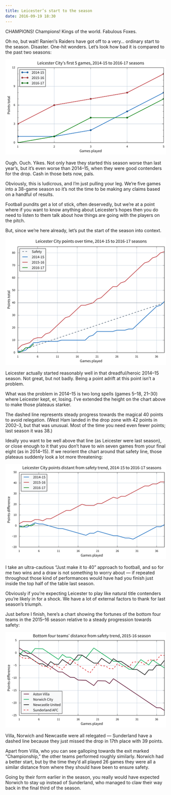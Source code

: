 ```yaml
---
title: Leicester’s start to the season
date: 2016-09-19 18:30
---
```


CHAMPIONS! Champions! Kings of the world. Fabulous Foxes.

Oh no, but wait! Ranieri’s Raiders have got off to a very… ordinary start to the season. Disaster. One-hit wonders. Let’s look how bad it is compared to the past two seasons:

<p class="full-width">
    <a href="/images/2016-17_lcfc-first_5_games.svg">
        <img alt="A chart showing Leicester City’s points in the first 5 games, 2014-15 to 2016-17 seasons"
             src="/images/2016-17_lcfc-first_5_games.svg"
             class="no-border">
    </a>
</p>

Ough. Ouch. Yikes. Not only have they started this season worse than last year’s, but it’s even worse than 2014–15, when they were good contenders for the drop. Cash in those bets now, pals.

Obviously, this is ludicrous, and I’m just pulling your leg. We’re five games into a 38-game season so it’s not the time to be making any claims based on a handful of results.

Football pundits get a lot of stick, often deservedly, but we’re at a point where if you want to know anything about Leicester’s hopes then you do need to listen to them talk about how things are going with the players on the pitch.

But, since we’re here already, let’s put the start of the season into context.

<p class="full-width">
    <a href="/images/2016-09-19_lcfc-points_over_time.svg">
        <img alt="A chart showing Leicester City’s points over time in the 2014-15 to 2016-17 seasons"
             src="/images/2016-09-19_lcfc-points_over_time.svg"
             class="no-border">
    </a>
</p>

Leicester actually started reasonably well in that dreadful/heroic 2014–15 season. Not great, but not badly. Being a point adrift at this point isn’t a problem.

What was the problem in 2014–15 is two long spells (games 5–18, 21–30) where Leicester kept, er, losing. I’ve extended the height on the chart above to make those plateaus starker.

The dashed line represents steady progress towards the magical 40 points to avoid relegation. (West Ham landed in the drop zone with 42 points in 2002–3, but that was unusual. Most of the time you need even fewer points; last season it was 38.)

Ideally you want to be well above that line (as Leicester were last season), or close enough to it that you don’t have to win seven games from your final eight (as in 2014–15). If we reorient the chart around that safety line, those plateaus suddenly look a lot more threatening:

<p class="full-width">
    <a href="/images/2016-09-19_lcfc-points_adrift.svg">
        <img alt="A chart showing Leicester City’s distance from the safety trend, 2014-15 to 2016-17 seasons"
             src="/images/2016-09-19_lcfc-points_adrift.svg"
             class="no-border">
    </a>
</p>

I take an ultra-cautious “Just make it to 40” approach to football, and so for me two wins and a draw is not something to worry about — if repeated throughout those kind of performances would have had you finish just inside the top half of the table last season.

Obviously if you’re expecting Leicester to play like natural title contenders you’re likely in for a shock. We have a lot of external factors to thank for last season’s triumph.

Just before I finish, here’s a chart showing the fortunes of the bottom four teams in the 2015–16 season relative to a steady progression towards safety:

<p class="full-width">
    <a href="/images/2016-09-19_lcfc-bottom_4_points_adrift.svg">
        <img alt="A chart showing the bottom four teams’ distance from the safety trend, 2015–16 season"
             src="/images/2016-09-19_lcfc-bottom_4_points_adrift.svg"
             class="no-border">
    </a>
</p>

Villa, Norwich and Newcastle were all relegated — Sunderland have a dashed line because they just missed the drop in 17th place with 39 points.

Apart from Villa, who you can see galloping towards the exit marked “Championship,” the other teams performed roughly similarly. Norwich had a better start, but by the time they’d all played 26 games they were all a similar distance from where they should have been to ensure safety.

Going by their form earlier in the season, you really would have expected Norwich to stay up instead of Sunderland, who managed to claw their way back in the final third of the season.
